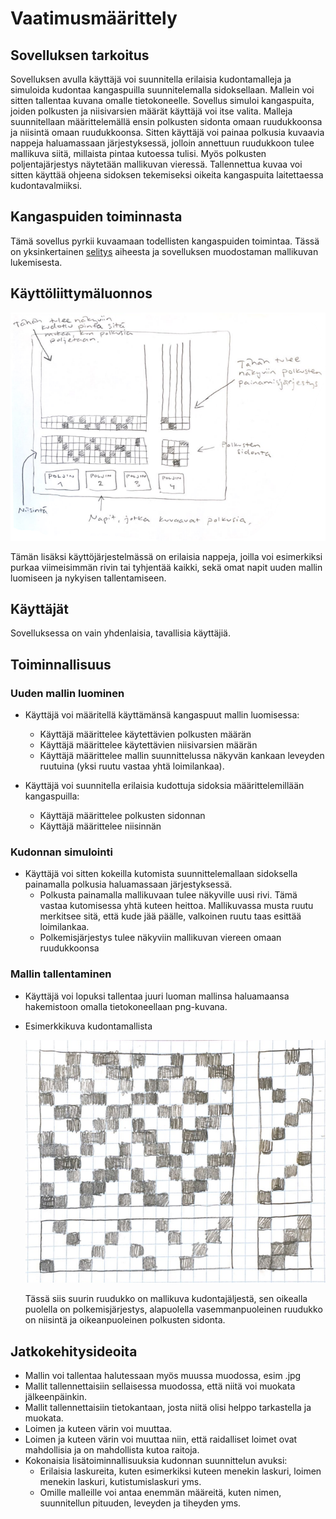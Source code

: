 # Vaatimusmäärittely

## Sovelluksen tarkoitus
Sovelluksen avulla käyttäjä voi suunnitella erilaisia kudontamalleja ja simuloida kudontaa kangaspuilla suunnitelemalla sidoksellaan. 
Mallein voi sitten tallentaa kuvana omalle tietokoneelle.
Sovellus simuloi kangaspuita, joiden polkusten ja niisivarsien määrät käyttäjä voi itse valita. 
Malleja suunnitellaan määrittelemällä ensin polkusten sidonta omaan ruudukkoonsa ja niisintä omaan ruudukkoonsa.
Sitten käyttäjä voi painaa polkusia kuvaavia nappeja haluamassaan järjestyksessä, jolloin annettuun ruudukkoon tulee mallikuva siitä, millaista pintaa kutoessa tulisi. 
Myös polkusten poljentajärjestys näytetään mallikuvan vieressä. Tallennettua kuvaa voi sitten käyttää ohjeena sidoksen tekemiseksi oikeita kangaspuita laitettaessa kudontavalmiiksi.

## Kangaspuiden toiminnasta
Tämä sovellus pyrkii kuvaamaan todellisten kangaspuiden toimintaa. Tässä on yksinkertainen [selitys](https://github.com/emmakamutta/ot-harjoitustyo/blob/master/dokumentaatio/kangaspuiden_toiminnasta.md) aiheesta ja sovelluksen muodostaman mallikuvan lukemisesta.


## Käyttöliittymäluonnos
![Käyttisluonnos kuva](https://github.com/emmakamutta/ot-harjoitustyo/blob/master/dokumentaatio/kuvat/kayttisluonnos.png)

Tämän lisäksi käyttöjärjestelmässä on erilaisia nappeja, joilla voi esimerkiksi purkaa viimeisimmän rivin tai tyhjentää kaikki, sekä omat napit uuden mallin luomiseen ja nykyisen tallentamiseen.

## Käyttäjät
Sovelluksessa on vain yhdenlaisia, tavallisia käyttäjiä.

## Toiminnallisuus
### Uuden mallin luominen
-  Käyttäjä voi määritellä käyttämänsä kangaspuut mallin luomisessa: 
   - Käyttäjä määrittelee käytettävien polkusten määrän 
   - Käyttäjä määrittelee käytettävien niisivarsien määrän
   - Käyttäjä määrittelee mallin suunnittelussa näkyvän kankaan leveyden ruutuina (yksi ruutu vastaa yhtä loimilankaa).
  
- Käyttäjä voi suunnitella erilaisia kudottuja sidoksia määrittelemillään kangaspuilla:
  - Käyttäjä määrittelee polkusten sidonnan
  - Käyttäjä määrittelee niisinnän
  
### Kudonnan simulointi
- Käyttäjä voi sitten kokeilla kutomista suunnittelemallaan sidoksella painamalla polkusia haluamassaan järjestyksessä.
  - Polkusta painamalla mallikuvaan tulee näkyville uusi rivi. Tämä vastaa kutomisessa yhtä kuteen heittoa. Mallikuvassa musta ruutu merkitsee sitä, että kude jää päälle, valkoinen ruutu taas esittää loimilankaa.
  - Polkemisjärjestys tulee näkyviin mallikuvan viereen omaan ruudukkoonsa
  
### Mallin tallentaminen
- Käyttäjä voi lopuksi tallentaa juuri luoman mallinsa haluamaansa hakemistoon omalla tietokoneellaan png-kuvana.

- Esimerkkikuva kudontamallista

   ![esimerkkikuva](https://github.com/emmakamutta/ot-harjoitustyo/blob/master/dokumentaatio/kuvat/esimerkki.png)
   
   Tässä siis suurin ruudukko on mallikuva kudontajäljestä, sen oikealla puolella on polkemisjärjestys, alapuolella vasemmanpuoleinen ruudukko on niisintä ja oikeanpuoleinen polkusten sidonta.


## Jatkokehitysideoita
- Mallin voi tallentaa halutessaan myös muussa muodossa, esim .jpg
- Mallit tallennettaisiin sellaisessa muodossa, että niitä voi muokata jälkeenpäinkin.
- Mallit tallennettaisiin tietokantaan, josta niitä olisi helppo tarkastella ja muokata.
- Loimen ja kuteen värin voi muuttaa.
- Loimen ja kuteen värin voi muuttaa niin, että raidalliset loimet ovat mahdollisia ja on mahdollista kutoa raitoja. 
- Kokonaisia lisätoiminnallisuuksia kudonnan suunnittelun avuksi: 
  - Erilaisia laskureita, kuten esimerkiksi kuteen menekin laskuri, loimen menekin laskuri, kutistumislaskuri yms. 
  - Omille malleille voi antaa enemmän määreitä, kuten nimen, suunnitellun pituuden, leveyden ja tiheyden yms.
